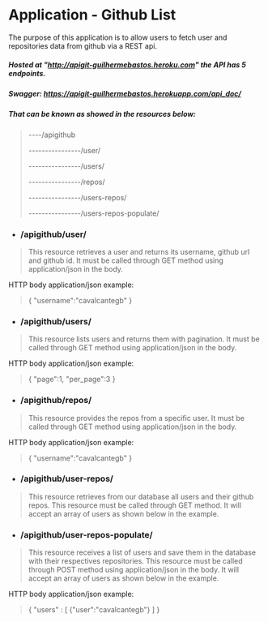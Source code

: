 # Application - Github List

The purpose of this application is to allow users to fetch user and repositories data from github via a REST api.


##### Hosted at "http://apigit-guilhermebastos.heroku.com" the API has 5 endpoints.

##### Swagger: https://apigit-guilhermebastos.herokuapp.com/api_doc/

##### That can be known as showed in the resources below:
>----/apigithub
>
>----------------/user/
>
>----------------/users/
>
>----------------/repos/
>
>----------------/users-repos/
>
>----------------/users-repos-populate/

- ### /apigithub/user/
> This resource retrieves a user and returns its username, github url and github id.
> It must be called through GET method using application/json in the body.

HTTP body application/json example:
>{
>	"username":"cavalcantegb"
>}

- ### /apigithub/users/
> This resource lists users and returns them with pagination.
> It must be called through GET method using application/json in the body.

HTTP body application/json example:
>{
>	"page":1,
>   "per_page":3
>}

- ### /apigithub/repos/
> This resource provides the repos from a specific user.
> It must be called through GET method using application/json in the body.

HTTP body application/json example:
>{
>	"username":"cavalcantegb"
>}

- ### /apigithub/user-repos/
> This resource retrieves from our database all users and their github repos.
> This resource must be called through GET method.
> It will accept an array of users as shown below in the example.

- ### /apigithub/user-repos-populate/
> This resource receives a list of users and save them in the database with their respectives
> repositories.
> This resource must be called through POST method using application/json in the body.
> It will accept an array of users as shown below in the example.

HTTP body application/json example:
>{
>	"users" : [
>               {"user":"cavalcantegb"}
>             ]
>}
